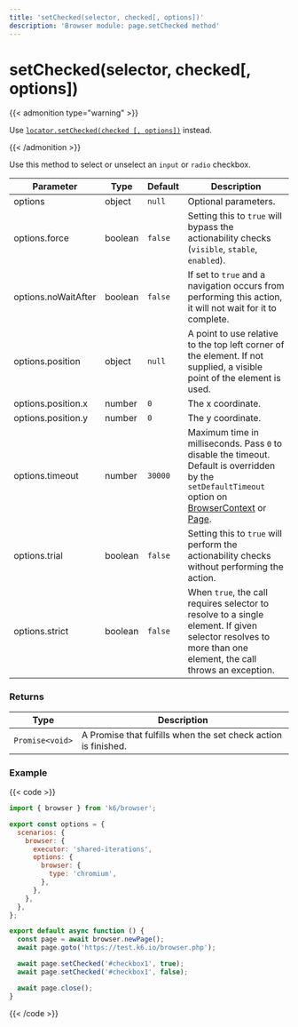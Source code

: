 ```yaml
---
title: 'setChecked(selector, checked[, options])'
description: 'Browser module: page.setChecked method'
---
```


# setChecked(selector, checked[, options])

{{< admonition type="warning" >}}

Use [`locator.setChecked(checked [, options])`](https://grafana.com/docs/k6/<K6_VERSION>/javascript-api/k6-browser/locator/setchecked/) instead.

{{< /admonition >}}

Use this method to select or unselect an `input` or `radio` checkbox.

<TableWithNestedRows>

| Parameter           | Type    | Default | Description                                                                                                                                                                                                                                                                                                         |
| ------------------- | ------- | ------- | ------------------------------------------------------------------------------------------------------------------------------------------------------------------------------------------------------------------------------------------------------------------------------------------------------------------- |
| options             | object  | `null`  | Optional parameters.                                                                                                                                                                                                                                                                                                |
| options.force       | boolean | `false` | Setting this to `true` will bypass the actionability checks (`visible`, `stable`, `enabled`).                                                                                                                                                                                                                       |
| options.noWaitAfter | boolean | `false` | If set to `true` and a navigation occurs from performing this action, it will not wait for it to complete.                                                                                                                                                                                                          |
| options.position    | object  | `null`  | A point to use relative to the top left corner of the element. If not supplied, a visible point of the element is used.                                                                                                                                                                                             |
| options.position.x  | number  | `0`     | The x coordinate.                                                                                                                                                                                                                                                                                                   |
| options.position.y  | number  | `0`     | The y coordinate.                                                                                                                                                                                                                                                                                                   |
| options.timeout     | number  | `30000` | Maximum time in milliseconds. Pass `0` to disable the timeout. Default is overridden by the `setDefaultTimeout` option on [BrowserContext](https://grafana.com/docs/k6/<K6_VERSION>/javascript-api/k6-browser/browsercontext/) or [Page](https://grafana.com/docs/k6/<K6_VERSION>/javascript-api/k6-browser/page/). |
| options.trial       | boolean | `false` | Setting this to `true` will perform the actionability checks without performing the action.                                                                                                                                                                                                                         |
| options.strict      | boolean | `false` | When `true`, the call requires selector to resolve to a single element. If given selector resolves to more than one element, the call throws an exception.                                                                                                                                                          |

</TableWithNestedRows>

### Returns

| Type            | Description                                                    |
| --------------- | -------------------------------------------------------------- |
| `Promise<void>` | A Promise that fulfills when the set check action is finished. |

### Example

{{< code >}}

```javascript
import { browser } from 'k6/browser';

export const options = {
  scenarios: {
    browser: {
      executor: 'shared-iterations',
      options: {
        browser: {
          type: 'chromium',
        },
      },
    },
  },
};

export default async function () {
  const page = await browser.newPage();
  await page.goto('https://test.k6.io/browser.php');

  await page.setChecked('#checkbox1', true);
  await page.setChecked('#checkbox1', false);

  await page.close();
}
```

{{< /code >}}
